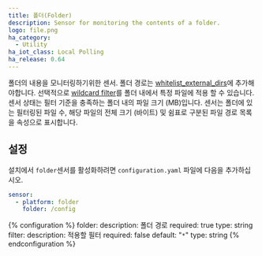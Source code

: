 ```yaml
---
title: 폴더(Folder)
description: Sensor for monitoring the contents of a folder.
logo: file.png
ha_category:
  - Utility
ha_iot_class: Local Polling
ha_release: 0.64
---
```


폴더의 내용을 모니터링하기위한 센서. 폴더 경로는 [whitelist_external_dirs](/docs/configuration/basic/)에 추가해야합니다. 선택적으로 [wildcard filter](https://docs.python.org/3.6/library/fnmatch.html)를 폴더 내에서 특정 파일에 적용 할 수 있습니다. 센서 상태는 필터 기준을 충족하는 폴더 내의 파일 크기 (MB)입니다. 센서는 폴더에 있는 필터링된 파일 수, 해당 파일의 전체 크기 (바이트) 및 쉼표로 구분된 파일 경로 목록을 속성으로 표시합니다.

## 설정

설치에서 `folder`센서를 활성화하려면 `configuration.yaml` 파일에 다음을 추가하십시오.

```yaml
sensor:
  - platform: folder
    folder: /config
```

{% configuration %}
folder:
  description: 폴더 경로
  required: true
  type: string
filter:
  description: 적용할 필터
  required: false
  default: "`*`"
  type: string
{% endconfiguration %}
